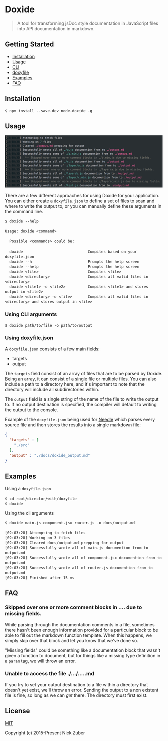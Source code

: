 # Doxide

> A tool for transforming jsDoc style documentation in JavaScript files into API documentation in markdown.

## Getting Started

 - <a href="#installation">Installation</a>
 - <a href="#usage">Usage</a>
  - <a href="#cli">CLI</a>
  - <a href="#doxyfile">doxyfile</a>
 - <a href="#examples">Examples</a>
 - <a href="#faq">FAQ</a>

## <a name="installation">Installation</a>

```
$ npm install --save-dev node-doxide -g
```

## <a name="usage">Usage</a>

<img src="./.github/example.png" />

There are a few different approaches for using Doxide for your application. You can either create a `doxyfile.json` to define a set of files to scan and where to write the output to, or you can manually define these arguments in the command line.

```
$ doxide --help

Usage: doxide <command>

  Possible <commands> could be:

  doxide                             Compiles based on your doxyfile.json
  doxide --h                         Prompts the help screen
  doxide --help                      Prompts the help screen
  doxide <file>                      Compiles <file>
  doxide <directory>                 Compiles all valid files in <directory>
  doxide <file1> -o <file2>          Compiles <file1> and stores output in <file2>
  doxide <directory> -o <file>       Compiles all valid files in <directory> and stores output in <file>
```


### <a name="cli">Using CLI arguments</a>

```
$ doxide path/to/file -o path/to/output
```

### <a name="doxyfile">Using doxyfile.json</a>

A `doxyfile.json` consists of a few main fields:

 - targets
 - output

The `targets` field consist of an array of files that are to be parsed by Doxide. Being an array, it can consist of a single file or multiple files. You can also include a path to a directory here, and it's important to note that the directory will include all subdirectories within.

The `output` field is a single string of the name of the file to write the output to. If no output destination is specified, the compiler will default to writing the output to the console.

Example of the `doxyfile.json` being used for [Needle](https://github.com/nickzuber/needle) which parses every source file and then stores the results into a single markdown file:

```json
{
  "targets" : [
    "./src"
  ],
  "output" : "./docs/doxide_output.md"
}

```

## <a name="example">Examples</a>

Using a `doxyfile.json`

```
$ cd root/director/with/doxyfile
$ doxide
```

Using the cli arguments

```
$ doxide main.js component.jsx router.js -o docs/output.md

[02:03:28] Attempting to fetch files
[02:03:28] Working on 3 files
[02:03:28] Cleared docs/output.md prepping for output
[02:03:28] Successfully wrote all of main.js documention from to output.md
[02:03:28] Successfully wrote all of component.jsx documention from to output.md
[02:03:28] Successfully wrote all of router.js documention from to output.md
[02:03:28] Finished after 15 ms
```

## <a name="faq">FAQ</a>

### Skipped over one or more comment blocks in .... due to missing fields.

While parsing through the documentation comments in a file, sometimes there hasn't been enough information provided for a particular block to be able to fill out the markdown function template. When this happens, we simply skip over that block and let you know that we've done so.

"Missing fields" could be something like a documentation block that wasn't given a function to document, but for things like a missing type definition in a `param` tag, we will throw an error.

### Unable to access the file ./.../.....md

If you try to set your output destination to a file within a directory that doesn't yet exist, we'll throw an error. Sending the output to a non existent file is fine, so long as we can _get_ there. The directory must first exist.

## License
[MIT](https://opensource.org/licenses/MIT)

Copyright (c) 2015-Present Nick Zuber
